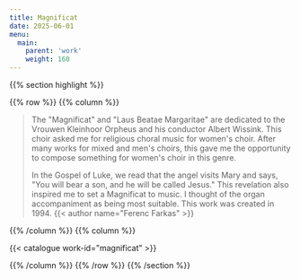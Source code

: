 ```yaml
---
title: Magnificat
date: 2025-06-01
menu:
  main:
    parent: 'work'
    weight: 160
---
```


{{% section highlight %}}

{{% row %}}
{{% column %}}

> The "Magnificat" and "Laus Beatae Margaritae" are dedicated to the Vrouwen Kleinhoor Orpheus and his conductor Albert Wissink. 
> This choir asked me for religious choral music for women's choir. After many works for mixed and men's choirs, this gave me 
> the opportunity to compose something for women's choir in this genre.
>
> In the Gospel of Luke, we read that the angel visits Mary and says, "You will bear a son, and he will be called Jesus." This 
> revelation also inspired me to set a Magnificat to music. I thought of the organ accompaniment as being most suitable. This 
> work was created in 1994.
> {{< author name="Ferenc Farkas" >}}

{{% /column %}}
{{% column %}}


{{< catalogue work-id="magnificat" >}}

{{% /column %}}
{{% /row %}}
{{% /section %}}